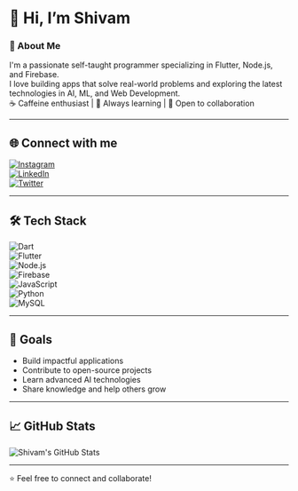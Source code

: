 # 👋 Hi, I’m Shivam

### 🚀 About Me
I'm a passionate self-taught programmer specializing in Flutter, Node.js, and Firebase.  
I love building apps that solve real-world problems and exploring the latest technologies in AI, ML, and Web Development.  
☕ Caffeine enthusiast | 🌱 Always learning | 💬 Open to collaboration

---

## 🌐 Connect with me

[![Instagram](https://img.shields.io/badge/Instagram-E4405F?style=for-the-badge&logo=instagram&logoColor=white)](https://instagram.com/your_instagram_username)  
[![LinkedIn](https://img.shields.io/badge/LinkedIn-0077B5?style=for-the-badge&logo=linkedin&logoColor=white)](www.linkedin.com/in/shivam-2625b5210)  
[![Twitter](https://img.shields.io/badge/Twitter-1DA1F2?style=for-the-badge&logo=twitter&logoColor=white)](https://x.com/Shivam1955893)

---

## 🛠 Tech Stack

![Dart](https://img.shields.io/badge/Dart-0175C2?style=for-the-badge&logo=dart&logoColor=white)  
![Flutter](https://img.shields.io/badge/Flutter-02569B?style=for-the-badge&logo=flutter&logoColor=white)  
![Node.js](https://img.shields.io/badge/Node.js-339933?style=for-the-badge&logo=node.js&logoColor=white)  
![Firebase](https://img.shields.io/badge/Firebase-FFCA28?style=for-the-badge&logo=firebase&logoColor=white)  
![JavaScript](https://img.shields.io/badge/JavaScript-F7DF1E?style=for-the-badge&logo=javascript&logoColor=black)  
![Python](https://img.shields.io/badge/Python-3776AB?style=for-the-badge&logo=python&logoColor=white)  
![MySQL](https://img.shields.io/badge/MySQL-4479A1?style=for-the-badge&logo=mysql&logoColor=white)  

---

## 🎯 Goals
- Build impactful applications  
- Contribute to open-source projects  
- Learn advanced AI technologies  
- Share knowledge and help others grow  

---

## 📈 GitHub Stats

![Shivam's GitHub Stats](https://github-readme-stats.vercel.app/api?username=shivam-mk1&show_icons=true&hide_border=true&count_private=true&theme=radical)

---

⭐️ Feel free to connect and collaborate!
